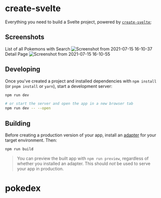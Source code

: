 # create-svelte

Everything you need to build a Svelte project, powered by [`create-svelte`](https://github.com/sveltejs/kit/tree/master/packages/create-svelte);

## Screenshots
List of all Pokemons with Search
![Screenshot from 2021-07-15 16-10-37](https://user-images.githubusercontent.com/5203107/125775279-a2fbfec3-6b0b-498f-a6a7-a72a385f6bb7.png)
Detail Page
![Screenshot from 2021-07-15 16-10-55](https://user-images.githubusercontent.com/5203107/125775285-ca51dbac-08be-4b41-b5c3-2976e7016219.png)


## Developing

Once you've created a project and installed dependencies with `npm install` (or `pnpm install` or `yarn`), start a development server:

```bash
npm run dev

# or start the server and open the app in a new browser tab
npm run dev -- --open
```

## Building

Before creating a production version of your app, install an [adapter](https://kit.svelte.dev/docs#adapters) for your target environment. Then:

```bash
npm run build
```

> You can preview the built app with `npm run preview`, regardless of whether you installed an adapter. This should _not_ be used to serve your app in production.
# pokedex
